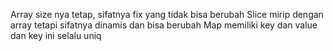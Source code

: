Array size nya tetap, sifatnya fix yang tidak bisa berubah
Slice mirip dengan array tetapi sifatnya dinamis dan bisa berubah
Map memiliki key dan value dan key ini selalu uniq